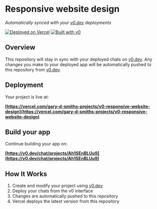 # Responsive website design

*Automatically synced with your [v0.dev](https://v0.dev) deployments*

[![Deployed on Vercel](https://img.shields.io/badge/Deployed%20on-Vercel-black?style=for-the-badge&logo=vercel)](https://vercel.com/gary-d-smiths-projects/v0-responsive-website-design)
[![Built with v0](https://img.shields.io/badge/Built%20with-v0.dev-black?style=for-the-badge)](https://v0.dev/chat/projects/Ah1SEnBLUu9)

## Overview

This repository will stay in sync with your deployed chats on [v0.dev](https://v0.dev).
Any changes you make to your deployed app will be automatically pushed to this repository from [v0.dev](https://v0.dev).

## Deployment

Your project is live at:

**[https://vercel.com/gary-d-smiths-projects/v0-responsive-website-design](https://vercel.com/gary-d-smiths-projects/v0-responsive-website-design)**

## Build your app

Continue building your app on:

**[https://v0.dev/chat/projects/Ah1SEnBLUu9](https://v0.dev/chat/projects/Ah1SEnBLUu9)**

## How It Works

1. Create and modify your project using [v0.dev](https://v0.dev)
2. Deploy your chats from the v0 interface
3. Changes are automatically pushed to this repository
4. Vercel deploys the latest version from this repository